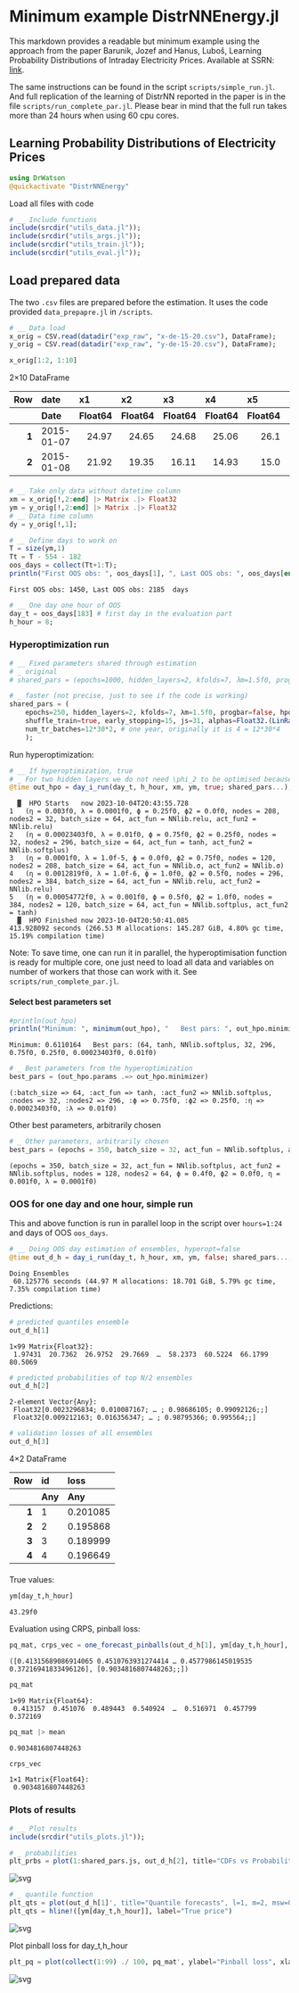 # Minimum example DistrNNEnergy.jl

This markdown provides a readable but minimum example using the approach from the paper Barunik, Jozef and Hanus, Luboš, Learning Probability Distributions of Intraday Electricity Prices. Available at SSRN: [link](https://papers.ssrn.com/sol3/papers.cfm?abstract_id=4592411).

The same instructions can be found in the script `scripts/simple_run.jl`. And full replication of the learning of DistrNN reported in the paper is in the file `scripts/run_complete_par.jl`. Please bear in mind that the full run takes more than 24 hours when using 60 cpu cores.

## Learning Probability Distributions of Electricity Prices


```julia
using DrWatson
@quickactivate "DistrNNEnergy"
```

Load all files with code


```julia
# __ Include functions
include(srcdir("utils_data.jl"));
include(srcdir("utils_args.jl"));
include(srcdir("utils_train.jl"));
include(srcdir("utils_eval.jl"));
```

## Load prepared data

The two `.csv` files are prepared before the estimation. It uses the code provided `data_prepapre.jl` in `/scripts`.


```julia
# __ Data load
x_orig = CSV.read(datadir("exp_raw", "x-de-15-20.csv"), DataFrame);
y_orig = CSV.read(datadir("exp_raw", "y-de-15-20.csv"), DataFrame);
```


```julia
x_orig[1:2, 1:10]
```




<div><div style = "float: left;"><span>2×10 DataFrame</span></div><div style = "clear: both;"></div></div><div class = "data-frame" style = "overflow-x: scroll;"><table class = "data-frame" style = "margin-bottom: 6px;"><thead><tr class = "header"><th class = "rowNumber" style = "font-weight: bold; text-align: right;">Row</th><th style = "text-align: left;">date</th><th style = "text-align: left;">x1</th><th style = "text-align: left;">x2</th><th style = "text-align: left;">x3</th><th style = "text-align: left;">x4</th><th style = "text-align: left;">x5</th><th style = "text-align: left;">x6</th><th style = "text-align: left;">x7</th><th style = "text-align: left;">x8</th><th style = "text-align: left;">x9</th></tr><tr class = "subheader headerLastRow"><th class = "rowNumber" style = "font-weight: bold; text-align: right;"></th><th title = "Date" style = "text-align: left;">Date</th><th title = "Float64" style = "text-align: left;">Float64</th><th title = "Float64" style = "text-align: left;">Float64</th><th title = "Float64" style = "text-align: left;">Float64</th><th title = "Float64" style = "text-align: left;">Float64</th><th title = "Float64" style = "text-align: left;">Float64</th><th title = "Float64" style = "text-align: left;">Float64</th><th title = "Float64" style = "text-align: left;">Float64</th><th title = "Float64" style = "text-align: left;">Float64</th><th title = "Float64" style = "text-align: left;">Float64</th></tr></thead><tbody><tr><td class = "rowNumber" style = "font-weight: bold; text-align: right;">1</td><td style = "text-align: left;">2015-01-07</td><td style = "text-align: right;">24.97</td><td style = "text-align: right;">24.65</td><td style = "text-align: right;">24.68</td><td style = "text-align: right;">25.06</td><td style = "text-align: right;">26.1</td><td style = "text-align: right;">26.95</td><td style = "text-align: right;">31.43</td><td style = "text-align: right;">45.98</td><td style = "text-align: right;">47.91</td></tr><tr><td class = "rowNumber" style = "font-weight: bold; text-align: right;">2</td><td style = "text-align: left;">2015-01-08</td><td style = "text-align: right;">21.92</td><td style = "text-align: right;">19.35</td><td style = "text-align: right;">16.11</td><td style = "text-align: right;">14.93</td><td style = "text-align: right;">15.0</td><td style = "text-align: right;">19.04</td><td style = "text-align: right;">26.17</td><td style = "text-align: right;">38.34</td><td style = "text-align: right;">37.7</td></tr></tbody></table></div>




```julia
# __ Take only data without datetime column
xm = x_orig[!,2:end] |> Matrix .|> Float32
ym = y_orig[!,2:end] |> Matrix .|> Float32
# __ Data time column
dy = y_orig[!,1];
```


```julia
# __ Define days to work on
T = size(ym,1)
Tt = T - 554 - 182
oos_days = collect(Tt+1:T);
println("First OOS obs: ", oos_days[1], ", Last OOS obs: ", oos_days[end], "  days")
```

    First OOS obs: 1450, Last OOS obs: 2185  days



```julia
# __ One day one hour of OOS
day_t = oos_days[183] # first day in the evaluation part
h_hour = 8;
```

### Hyperoptimization run


```julia
# __ Fixed parameters shared through estimation
# _ original
# shared_pars = (epochs=1000, hidden_layers=2, kfolds=7, λm=1.5f0, progbar=false, hpo_size=60, ensembles=8, shuffle_train=true, early_stopping=15, net_output=Flux.identity, js=31, alphas=Float32.(LinRange(0.01,0.99,31)), num_tr_batches=12*30*4)

# _ faster (not precise, just to see if the code is working)
shared_pars = (
    epochs=250, hidden_layers=2, kfolds=7, λm=1.5f0, progbar=false, hpo_size=5, ensembles=4, 
    shuffle_train=true, early_stopping=15, js=31, alphas=Float32.(LinRange(0.01,0.99,31)),
    num_tr_batches=12*30*2, # one year, originally it is 4 = 12*30*4
    );
```

Run hyperoptimization:


```julia
# __ If hyperoptimization, true
# _ For two hidden layers we do not need \phi_2 to be optimised because it is not employed. If number of layers is bigger, it will be optimized.
@time out_hpo = day_i_run(day_t, h_hour, xm, ym, true; shared_pars...);
```

      ▓  HPO Starts   now 2023-10-04T20:43:55.728
    1 	(η = 0.003f0, λ = 0.0001f0, ϕ = 0.25f0, ϕ2 = 0.0f0, nodes = 208, nodes2 = 32, batch_size = 64, act_fun = NNlib.relu, act_fun2 = NNlib.relu)
    2 	(η = 0.00023403f0, λ = 0.01f0, ϕ = 0.75f0, ϕ2 = 0.25f0, nodes = 32, nodes2 = 296, batch_size = 64, act_fun = tanh, act_fun2 = NNlib.softplus)
    3 	(η = 0.0001f0, λ = 1.0f-5, ϕ = 0.0f0, ϕ2 = 0.75f0, nodes = 120, nodes2 = 208, batch_size = 64, act_fun = NNlib.σ, act_fun2 = NNlib.σ)
    4 	(η = 0.0012819f0, λ = 1.0f-6, ϕ = 1.0f0, ϕ2 = 0.5f0, nodes = 296, nodes2 = 384, batch_size = 64, act_fun = NNlib.relu, act_fun2 = NNlib.relu)
    5 	(η = 0.00054772f0, λ = 0.001f0, ϕ = 0.5f0, ϕ2 = 1.0f0, nodes = 384, nodes2 = 120, batch_size = 64, act_fun = NNlib.softplus, act_fun2 = tanh)
      ▓  HPO Finished now 2023-10-04T20:50:41.085
    413.928092 seconds (266.53 M allocations: 145.287 GiB, 4.80% gc time, 15.19% compilation time)


Note: To save time, one can run it in parallel, the hyperoptimisation function is ready for multiple core, one just need to load all data and variables on number of workers that those can work with it. See `scripts/run_complete_par.jl`.

#### Select best parameters set


```julia
#println(out_hpo)
println("Minimum: ", minimum(out_hpo), "   Best pars: ", out_hpo.minimizer)
```

    Minimum: 0.6110164   Best pars: (64, tanh, NNlib.softplus, 32, 296, 0.75f0, 0.25f0, 0.00023403f0, 0.01f0)



```julia
# _ Best parameters from the hyperoptimization
best_pars = (out_hpo.params .=> out_hpo.minimizer)
```




    (:batch_size => 64, :act_fun => tanh, :act_fun2 => NNlib.softplus, :nodes => 32, :nodes2 => 296, :ϕ => 0.75f0, :ϕ2 => 0.25f0, :η => 0.00023403f0, :λ => 0.01f0)



Other best parameters, arbitrarily chosen


```julia
# _ Other parameters, arbitrarily chosen
best_pars = (epochs = 350, batch_size = 32, act_fun = NNlib.softplus, act_fun2 = NNlib.softplus, nodes = 128, nodes2 = 64, ϕ = 0.4f0, ϕ2 = 0.0f0, η = 0.001f0, λ = 0.0001f0)
```




    (epochs = 350, batch_size = 32, act_fun = NNlib.softplus, act_fun2 = NNlib.softplus, nodes = 128, nodes2 = 64, ϕ = 0.4f0, ϕ2 = 0.0f0, η = 0.001f0, λ = 0.0001f0)



### OOS for one day and one hour, simple run

This and above function is run in parallel loop in the script over `hours=1:24` and days of OOS `oos_days`.


```julia
# __ Doing OOS day estimation of ensembles, hyperopt=false
@time out_d_h = day_i_run(day_t, h_hour, xm, ym, false; shared_pars..., best_pars..., verbose=true);
```

    Doing Ensembles
     60.125776 seconds (44.97 M allocations: 18.701 GiB, 5.79% gc time, 7.35% compilation time)


Predictions:


```julia
# predicted quantiles ensemble
out_d_h[1]
```




    1×99 Matrix{Float32}:
     1.97431  20.7362  26.9752  29.7669  …  58.2373  60.5224  66.1799  80.5069




```julia
# predicted probabilities of top N/2 ensembles
out_d_h[2]
```




    2-element Vector{Any}:
     Float32[0.0023296834; 0.010087167; … ; 0.98686105; 0.99092126;;]
     Float32[0.009212163; 0.016356347; … ; 0.98795366; 0.995564;;]




```julia
# validation losses of all ensembles
out_d_h[3]
```




<div><div style = "float: left;"><span>4×2 DataFrame</span></div><div style = "clear: both;"></div></div><div class = "data-frame" style = "overflow-x: scroll;"><table class = "data-frame" style = "margin-bottom: 6px;"><thead><tr class = "header"><th class = "rowNumber" style = "font-weight: bold; text-align: right;">Row</th><th style = "text-align: left;">id</th><th style = "text-align: left;">loss</th></tr><tr class = "subheader headerLastRow"><th class = "rowNumber" style = "font-weight: bold; text-align: right;"></th><th title = "Any" style = "text-align: left;">Any</th><th title = "Any" style = "text-align: left;">Any</th></tr></thead><tbody><tr><td class = "rowNumber" style = "font-weight: bold; text-align: right;">1</td><td style = "text-align: left;">1</td><td style = "text-align: left;">0.201085</td></tr><tr><td class = "rowNumber" style = "font-weight: bold; text-align: right;">2</td><td style = "text-align: left;">2</td><td style = "text-align: left;">0.195868</td></tr><tr><td class = "rowNumber" style = "font-weight: bold; text-align: right;">3</td><td style = "text-align: left;">3</td><td style = "text-align: left;">0.189999</td></tr><tr><td class = "rowNumber" style = "font-weight: bold; text-align: right;">4</td><td style = "text-align: left;">4</td><td style = "text-align: left;">0.196649</td></tr></tbody></table></div>



True values:


```julia
ym[day_t,h_hour]
```




    43.29f0



Evaluation using CRPS, pinball loss:


```julia
pq_mat, crps_vec = one_forecast_pinballs(out_d_h[1], ym[day_t,h_hour], collect(1:99) ./ 100)
```




    ([0.41315689086914065 0.4510763931274414 … 0.4577986145019535 0.37216941833496126], [0.9034816807448263;;])




```julia
pq_mat
```




    1×99 Matrix{Float64}:
     0.413157  0.451076  0.489443  0.540924  …  0.516971  0.457799  0.372169




```julia
pq_mat |> mean
```




    0.9034816807448263




```julia
crps_vec
```




    1×1 Matrix{Float64}:
     0.9034816807448263



### Plots of results


```julia
# __ Plot results
include(srcdir("utils_plots.jl"));
```


```julia
# _ probabilities
plt_prbs = plot(1:shared_pars.js, out_d_h[2], title="CDFs vs Probability levels", l=1, m=2, msw=0, xlabel="j=1:p", ylabel="Probability predictions", label="")
```




    
![svg](output_37_0.svg)
    




```julia
# _ quantile function
plt_qts = plot(out_d_h[1]', title="Quantile forecasts", l=1, m=2, msw=0, xlabel="Probabilities (α)", ylabel="Price", label="")
plt_qts = hline!([ym[day_t,h_hour]], label="True price")
```




    
![svg](output_38_0.svg)
    



Plot pinball loss for day_t,h_hour


```julia
plt_pq = plot(collect(1:99) ./ 100, pq_mat', ylabel="Pinball loss", xlabel="Probability (α)")
```




    
![svg](output_40_0.svg)
    




```julia

```
